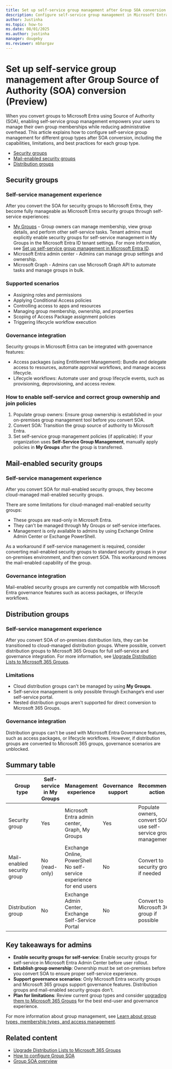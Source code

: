 ```yaml
---
title: Set up self-service group management after Group SOA conversion (Preview)
description: Configure self-service group management in Microsoft Entra for security groups, mail-enabled security groups, and distribution groups after SOA conversion.
author: Justinha
ms.topic: how-to
ms.date: 08/01/2025
ms.author: justinha
manager: dougeby
ms.reviewer: mbhargav
---
```


# Set up self-service group management after Group Source of Authority (SOA) conversion (Preview)

When you convert groups to Microsoft Entra using Source of Authority (SOA), enabling self-service group management empowers your users to manage their own group memberships while reducing administrative overhead. This article explains how to configure self-service group management for different group types after SOA conversion, including the capabilities, limitations, and best practices for each group type.

- [Security groups](#security-groups)
- [Mail-enabled security groups](#mail-enabled-security-groups)
- [Distribution groups](#distribution-groups)

## Security groups

### Self-service management experience

After you convert the SOA for security groups to Microsoft Entra, they become fully manageable as Microsoft Entra security groups through self-service experiences:

- [My Groups](https://myaccount.microsoft.com/groups) - Group owners can manage membership, view group details, and perform other self-service tasks. Tenant admins must explicitly enable security groups for self-service management in My Groups in the Microsoft Entra ID tenant settings. For more information, see [Set up self-service group management in Microsoft Entra ID](/entra/identity/users/groups-self-service-management).
- Microsoft Entra admin center - Admins can manage group settings and ownership.
- Microsoft Graph - Admins can use Microsoft Graph API to automate tasks and manage groups in bulk.


### Supported scenarios

- Assigning roles and permissions
- Applying Conditional Access policies
- Controlling access to apps and resources
- Managing group membership, ownership, and properties
- Scoping of Access Package assignment policies
- Triggering lifecycle workflow execution

### Governance integration

Security groups in Microsoft Entra can be integrated with governance features:

- Access packages (using Entitlement Management): Bundle and delegate access to resources, automate approval workflows, and manage access lifecycle.
- Lifecycle workflows: Automate user and group lifecycle events, such as provisioning, deprovisioning, and access review.

### How to enable self-service and correct group ownership and join policies

1. Populate group owners: Ensure group ownership is established in your on-premises group management tool before you convert SOA.
1. Convert SOA: Transition the group source of authority to Microsoft Entra.
1. Set self-service group management policies (if applicable): If your organization uses **Self-Service Group Management**, manually apply policies in **My Groups** after the group is transferred.

## Mail-enabled security groups

### Self-service management experience
After you convert SOA for mail-enabled security groups, they become cloud-managed mail-enabled security groups.

There are some limitations for cloud-managed mail-enabled security groups:
- These groups are read-only in Microsoft Entra.
- They can't be managed through My Groups or self-service interfaces.
- Management is only available to admins by using Exchange Online Admin Center or Exchange PowerShell.

As a workaround if self-service management is required, consider converting mail-enabled security groups to standard security groups in your on-premises environment, and then convert SOA. This workaround removes the mail-enabled capability of the group.

### Governance integration

Mail-enabled security groups are currently not compatible with Microsoft Entra governance features such as access packages, or lifecycle workflows.

## Distribution groups

### Self-service management experience
After you convert SOA of on-premises distribution lists, they can be transitioned to cloud-managed distribution groups. Where possible, convert distribution groups to Microsoft 365 Groups for full self-service and governance integration. For more information, see [Upgrade Distribution Lists to Microsoft 365 Groups](/exchange/recipients-in-exchange-online/manage-distribution-groups/upgrade-distribution-lists).

### Limitations
- Cloud distribution groups can't be managed by using **My Groups**.
- Self-service management is only possible through Exchange’s end user self-service portal.
- Nested distribution groups aren't supported for direct conversion to Microsoft 365 Groups.

### Governance integration

Distribution groups can't be used with Microsoft Entra Governance features, such as access packages, or lifecycle workflows. However, if distribution groups are converted to Microsoft 365 groups, governance scenarios are unblocked. 

## Summary table

Group type|Self-service in My Groups | Management experience|Governance support|Recommended action
----------|--------------------------|--------------------|------------------|------------------
Security group|Yes|Microsoft Entra admin center, Graph, My Groups|Yes|Populate owners, convert SOA, use self-service group management
Mail-enabled security group|No (read-only) | Exchange Online, PowerShell<br>No self-service experience for end users|No|Convert to security group if needed
Distribution group|No|Exchange Admin Center, Exchange Self-Service Portal|No|Convert to Microsoft 365 group if possible

## Key takeaways for admins

- **Enable security groups for self-service**: Enable security groups for self-service in Microsoft Entra Admin Center before user rollout.
- **Establish group ownership**: Ownership must be set on-premises before you convert SOA to ensure proper self-service experience.
- **Support governance scenarios**: Only Microsoft Entra security groups and Microsoft 365 groups support governance features. Distribution groups and mail-enabled security groups don't.
- **Plan for limitations**: Review current group types and consider [upgrading them to Microsoft 365 Groups](/exchange/recipients-in-exchange-online/manage-distribution-groups/upgrade-distribution-lists) for the best end-user and governance experience.

For more information about group management, see [Learn about group types, membership types, and access management](/entra/fundamentals/concept-learn-about-groups).

## Related content

- [Upgrade Distribution Lists to Microsoft 365 Groups](/exchange/recipients-in-exchange-online/manage-distribution-groups/upgrade-distribution-lists)
- [How to configure Group SOA](how-to-group-source-of-authority-configure.md)
- [Group SOA overview](concept-source-of-authority-overview.md)
